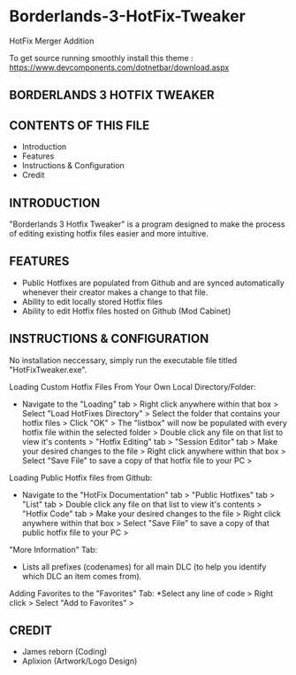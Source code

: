 # Borderlands-3-HotFix-Tweaker
HotFix Merger Addition

To get source running smoothly install this theme : https://www.devcomponents.com/dotnetbar/download.aspx

BORDERLANDS 3 HOTFIX TWEAKER
---------------------


CONTENTS OF THIS FILE
---------------------

 * Introduction
 * Features
 * Instructions & Configuration
 * Credit


INTRODUCTION
------------

 "Borderlands 3 Hotfix Tweaker" is a program designed to make the process of editing existing hotfix files easier and more intuitive.


FEATURES
------------

 * Public Hotfixes are populated from Github and are synced automatically whenever their creator makes a change to that file.
 * Ability to edit locally stored Hotfix files
 * Ability to edit Hotfix files hosted on Github (Mod Cabinet)


INSTRUCTIONS & CONFIGURATION
-------------
 
No installation neccessary, simply run the executable file titled "HotFixTweaker.exe".

Loading Custom Hotfix Files From Your Own Local Directory/Folder:
 * Navigate to the "Loading" tab > Right click anywhere within that box > Select "Load HotFixes Directory" > Select the folder that contains your hotfix files > Click "OK" > The "listbox" will now be populated with every hotfix file within the selected folder > Double click any file on that list to view it's contents > "Hotfix Editing" tab > "Session Editor" tab > Make your desired changes to the file > Right click anywhere within that box > Select "Save File" to save a copy of that hotfix file to your PC > 
 
Loading Public Hotfix files from Github:
 * Navigate to the "HotFix Documentation" tab > "Public Hotfixes" tab > "List" tab > Double click any file on that list to view it's contents > "Hotfix Code" tab > Make your desired changes to the file > Right click anywhere within that box > Select "Save File" to save a copy of that public hotfix file to your PC >

"More Information" Tab:
 * Lists all prefixes (codenames) for all main DLC (to help you identify which DLC an item comes from).

Adding Favorites to the "Favorites" Tab:
 *Select any line of code > Right click > Select "Add to Favorites" >

CREDIT
-----------

 * James reborn (Coding)
 * Aplixion (Artwork/Logo Design)
